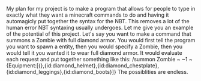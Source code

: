 My plan for my project is to make a program that allows for people to type in exactly what they want a minecraft commands to do and having it
automagicly put together the syntax for the NBT. This removes a lot of the human error NBT syntaxing usually undergoes. Let me give you an example of 
the potential of this project. Let's say you want to make a command that summons a Zombie with full diamond armor. You would first tell the program you
want to spawn a entity, then you would specify a Zombie, then you would tell it you wanted it to wear full diamond armor. It would evaluate each request
and put together something like this: /summon Zombie ~ ~1 ~ {Equipment:[{},{id:diamond_helmet},{id:diamond_chestplate},{id:diamond_leggings},{id:diamond_boots}]}
The possiblities are endless.